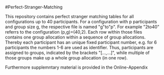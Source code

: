 #Perfect-Stranger-Matching

This repository contains perfect stranger matching tables for all configurations up to 40 participants. For a configuration with p participants and group size g, the respective file is named "g"to"p". For example "2to40" referrs to the configuration (p,g)=(40,2). Each row within those files contains one group allocation within a sequence of group allocations. Thereby each participant has an unique fixed participant number, e.g. for 6 participants the numbers 1-6 are used as identifier. Thus, participants are assigned to groups, indicated by the brackets "[...,...]", while multiple of those groups make up a whole group allocation (in one row).

Furthermore supplemntary material is provided in the Online-Appendix
